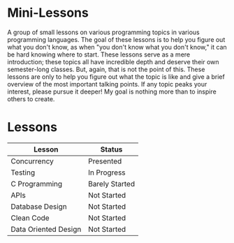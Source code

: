 # Mini-Lessons

A group of small lessons on various programming topics in various programming languages. The goal of these lessons is to help you figure out what you don't know, as when "you don't know what you don't know," it can be hard knowing where to start. These lessons serve as a mere introduction; these topics all have incredible depth and deserve their own semester-long classes. But, again, that is not the point of this. These lessons are only to help you figure out what the topic is like and give a brief overview of the most important talking points. If any topic peaks your interest, please pursue it deeper! My goal is nothing more than to inspire others to create.

# Lessons

| Lesson               | Status         |
| -------------------- | -------------- |
| Concurrency          | Presented      |
| Testing              | In Progress    |
| C Programming        | Barely Started |
| APIs                 | Not Started    |
| Database Design      | Not Started    |
| Clean Code           | Not Started    |
| Data Oriented Design | Not Started    |
